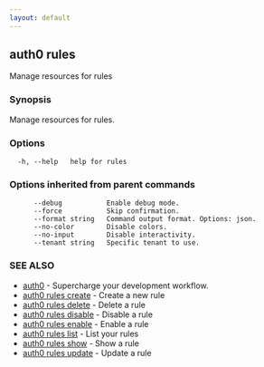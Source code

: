 ```yaml
---
layout: default
---
```

## auth0 rules

Manage resources for rules

### Synopsis

Manage resources for rules.

### Options

```
  -h, --help   help for rules
```

### Options inherited from parent commands

```
      --debug           Enable debug mode.
      --force           Skip confirmation.
      --format string   Command output format. Options: json.
      --no-color        Disable colors.
      --no-input        Disable interactivity.
      --tenant string   Specific tenant to use.
```

### SEE ALSO

* [auth0](/auth0-cli/)	 - Supercharge your development workflow.
* [auth0 rules create](auth0_rules_create.md)	 - Create a new rule
* [auth0 rules delete](auth0_rules_delete.md)	 - Delete a rule
* [auth0 rules disable](auth0_rules_disable.md)	 - Disable a rule
* [auth0 rules enable](auth0_rules_enable.md)	 - Enable a rule
* [auth0 rules list](auth0_rules_list.md)	 - List your rules
* [auth0 rules show](auth0_rules_show.md)	 - Show a rule
* [auth0 rules update](auth0_rules_update.md)	 - Update a rule

